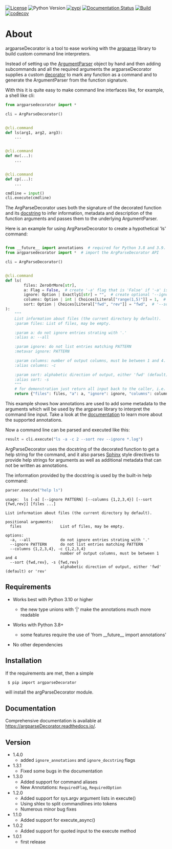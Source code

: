 [![License](https://img.shields.io/github/license/innot/ArgParseDecorator)](https://github.com/innot/argparseDecorator/blob/master/LICENSE.txt)
![Python Version](https://img.shields.io/pypi/pyversions/ArgParseDecorator)
[![pypi](https://img.shields.io/pypi/v/ArgParseDecorator.svg)](https://pypi.org/project/ArgParseDecorator)
[![Documentation Status](https://readthedocs.org/projects/argparsedecorator/badge/?version=latest)](https://argparsedecorator.readthedocs.io/en/latest/?badge=latest)
[![Build](https://github.com/innot/argparseDecorator/actions/workflows/ci.yaml/badge.svg)](https://github.com/innot/argparseDecorator/actions/workflows/ci.yaml)
[![codecov](https://codecov.io/gh/innot/argparseDecorator/branch/master/graph/badge.svg?token=IPZB3RQUXD)](https://codecov.io/gh/innot/argparseDecorator)


# About

argparseDecorator is a tool to ease working with the [argparse](https://docs.python.org/3/library/argparse.html)
library to build custom command line interpreters.

Instead of setting up the [ArgumentParser](https://docs.python.org/3/library/argparse.html#argumentparser-objects)
object by hand and then adding subcommands and all the required arguments the argparseDecorator supplies a
custom [decorator](https://docs.python.org/3/glossary.html#term-decorator)
to mark any function as a command and to generate the ArgumentParser from the function signature.

With this it is quite easy to make command line interfaces like, for example, a shell like cli:

```python
from argparsedecorator import *

cli = ArgParseDecorator()


@cli.command
def ls(arg1, arg2, arg3):
    ...


@cli.command
def mv(...):
    ...


@cli.command
def cp(...):
    ...

cmdline = input()
cli.execute(cmdline)
```

The ArgParseDecorator uses both the signature of the decorated function and its
[docstring](https://peps.python.org/pep-0257/) to infer information, metadata and description of the function arguments
and passes them to the underlying ArgumentParser.

Here is an example for using ArgParseDecorator to create a hypothetical 'ls' command:

```python

from __future__ import annotations  # required for Python 3.8 and 3.9. Not required for Python 3.10+
from argparsedecorator import *  # import the ArgParseDecorator API

cli = ArgParseDecorator()


@cli.command
def ls(
        files: ZeroOrMore[str],
        a: Flag = False,  # create '-a' flag that is 'False' if '-a' is not in the command line.
        ignore: Option | Exactly1[str] = "",  # create optional '--ignore PATTERN' argument
        columns: Option | int | Choices[Literal["range(1,5)"]] = 1,  # valid input for '--columns' is 1 to 4
        sort: Option | Choices[Literal["fwd", "rev"]] = "fwd",  # '--sort {fwd,rev}' with default 'fwd'
):
    """
    List information about files (the current directory by default).
    :param files: List of files, may be empty.

    :param a: do not ignore entries strating with '.'
    :alias a: --all

    :param ignore: do not list entries matching PATTERN
    :metavar ignore: PATTERN

    :param columns: number of output columns, must be between 1 and 4. Default is 1
    :alias columns: -c

    :param sort: alphabetic direction of output, either 'fwd' (default) or 'rev'
    :alias sort: -s
    """
    # for demonstration just return all input back to the caller, i.e. parser.execute(...)
    return {"files": files, "a": a, "ignore": ignore, "columns": columns, "sort": sort}
```

This example shows how annotations are used to add some metadata to the arguments which will be used by the argparse
library to interpret the command line input. Take a look at the
[documentation](https://argparsedecorator.readthedocs.io/en/latest/usage.html#function-signature)
to learn more about the supported annotations.

Now a command line can be parsed and executed like this:

```python
result = cli.execute("ls -a -c 2 --sort rev --ignore *.log")
```

ArgParseDecorator uses the docstring of the decorated function to get a help string for the command, and it also parses
[Sphinx](https://sphinx-rtd-tutorial.readthedocs.io/en/latest/docstrings.html) style directives to provide help strings
for arguments as well as additional metadata that can not be written as annotations.

The information provided by the docstring is used by the built-in help command:

```python
parser.execute("help ls")
```

```
usage:  ls [-a] [--ignore PATTERN] [--columns {1,2,3,4}] [--sort {fwd,rev}] [files ...]

List information about files (the current directory by default).

positional arguments:
  files                 List of files, may be empty.

options:
  -a, --all             do not ignore entries strating with '.'
  --ignore PATTERN      do not list entries matching PATTERN
  --columns {1,2,3,4}, -c {1,2,3,4}
                        number of output columns, must be between 1 and 4
  --sort {fwd,rev}, -s {fwd,rev}
                        alphabetic direction of output, either 'fwd' (default) or 'rev'
```

## Requirements

* Works best with Python 3.10 or higher
    - the new type unions with '|' make the annotations much more readable

* Works with Python 3.8+
    - some features require the use of 'from \_\_future\_\_ import annotations'

* No other dependencies

## Installation

If the requirements are met, then a simple

```bash
 $ pip import argparseDecorator
```

will install the argParseDecorator module.

## Documentation

Comprehensive documentation is available at https://argparseDecorator.readthedocs.io/.

## Version
* 1.4.0
  * added ``ignore_annotations`` and ``ignore_docstring`` flags
* 1.3.1
  * Fixed some bugs in the documentation
* 1.3.0
  * Added support for command aliases
  * New Annotations: ``RequiredFlag``, ``RequiredOption``
* 1.2.0 
  * Added support for sys.argv argument lists in execute()
  * Using shlex to split commandlines into tokens
  * Numerous minor bug fixes
* 1.1.0 
  * Added support for execute_async()
* 1.0.2 
  * Added support for quoted input to the execute method 
* 1.0.1 
  * first release